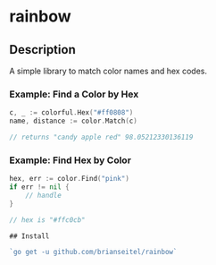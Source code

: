 # rainbow

## Description

A simple library to match color names and hex codes.

### Example: Find a Color by Hex

```go
c, _ := colorful.Hex("#ff0808")
name, distance := color.Match(c)

// returns "candy apple red" 98.05212330136119
```

### Example: Find Hex by Color

```go
hex, err := color.Find("pink")
if err != nil {
    // handle
}

// hex is "#ffc0cb"

## Install

`go get -u github.com/brianseitel/rainbow`


